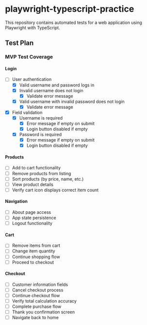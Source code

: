 # playwright-typescript-practice

This repository contains automated tests for a web application using Playwright with TypeScript.

## Test Plan

### MVP Test Coverage

#### Login
- [ ] User authentication
    - [x] Valid username and password logs in
    - [x] Invalid username does not login
        - [x] Validate error message
    - [x] Valid username with invalid password does not login
        - [x] Validate error message
- [x] Field validation
    - [x] Username is required
        - [x] Error message if empty on submit
        - [x] Login button disabled if empty
    - [x] Password is required
        - [x] Error message if empty on submit
        - [x] Login button disabled if empty

#### Products
- [ ] Add to cart functionality
- [ ] Remove products from listing
- [ ] Sort products (by price, name, etc.)
- [ ] View product details
- [ ] Verify cart icon displays correct item count

#### Navigation
- [ ] About page access
- [ ] App state persistence
- [ ] Logout functionality

#### Cart
- [ ] Remove items from cart
- [ ] Change item quantity
- [ ] Continue shopping flow
- [ ] Proceed to checkout

#### Checkout
- [ ] Customer information fields
- [ ] Cancel checkout process
- [ ] Continue checkout flow
- [ ] Verify total calculation accuracy
- [ ] Complete purchase flow
- [ ] Thank you confirmation screen
- [ ] Navigate back to home
